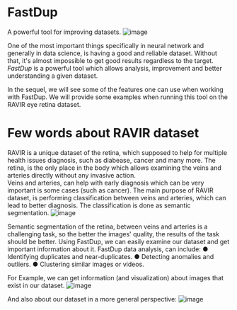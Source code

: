 # FastDup
A powerful tool for improving datasets.
![image](https://github.com/user-attachments/assets/43d82b11-6398-485c-a71d-465a9273c0dd)

One of the most important things specifically in neural network and generally in data science, is having a good and reliable dataset. Without that, it's almost impossible to get good results regardless to the target.
*FastDup* is a powerful tool which allows analysis, improvement and better understanding a given dataset. 

In the sequel, we will see some of the features one can use when working with FastDup.
We will provide some examples when running this tool on the RAVIR eye retina dataset.

# Few words about RAVIR dataset
RAVIR is a unique dataset of the retina, which supposed to help for multiple health issues diagnosis, such as diabease, cancer and many more.
The retina, is the only place in the body which allows examining the veins and arteries directly without any invasive action.  
Veins and arteries, can help with early diagnosis which can be very important is some cases (such as cancer). 
The main purpose of RAVIR dataset, is performing classification between veins and arteries, which can lead to better diagnosis. The classification is done as semantic segmentation.
![image](https://github.com/user-attachments/assets/42729cb0-273b-4c28-beea-08898d40dce0)

Semantic segmentation of the retina, between veins and arteries is a challenging task, so the better the images' quality, the results of the task should be better.
Using FastDup, we can easily examine our dataset and get important information about it. 
FastDup data analysis, can include: 
  ● Identifying duplicates and near-duplicates.
  ● Detecting anomalies and outliers.
  ● Clustering similar images or videos.


For Example, we can get information (and visualization) about images that exist in our dataset.
![image](https://github.com/user-attachments/assets/c3ea078e-2353-4117-a703-c20459065fed)

And also about our dataset in a more general perspective:
![image](https://github.com/user-attachments/assets/a53a057f-db20-4a42-a2ef-b04acef5fcfd)

